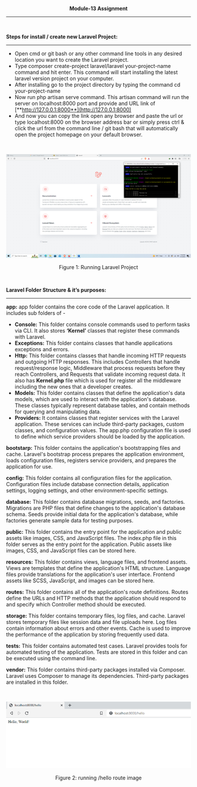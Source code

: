 ﻿**<p align="center">Module-13 Assignment</p>**
<hr><br>

**Steps for install / create new Laravel Project:**
<hr>

- Open cmd or git bash or any other command line tools in any desired location you want to create the Laravel project.
- Type composer create-project laravel/laravel your-project-name command and hit enter. This command will start installing the latest laravel version project on your computer.
- After installing go to the project directory by typing the command cd your-project-name
- Now run php artisan serve command. This artisan command will run the server on localhost:8000 port and provide and URL link of [**http://127.0.0.1:8000**](http://127.0.0.1:8000)
- And now you can copy the link open any browser and paste the url or type localhost:8000 on the browser address bar or simply press ctrl & click the url from the command line / git bash that will automatically open the project homepage on your default browser.

<br>
<p align="center"><img src="laravel-running-server-image.PNG" alt="Laravel Running Server"></p>
<p align="center">Figure 1: Running Laravel Project</p><br>

**Laravel Folder Structure & it’s purposes:**
<hr>

**app:** app folder contains the core code of the Laravel application. It includes sub folders of - 

- **Console:** This folder contains console commands used to perform tasks via CLI. It also stores **‘Kernel’** classes that register these commands with Laravel.
- **Exceptions:** This folder contains classes that handle applications exceptions and errors.
- **Http:** This folder contains classes that handle incoming HTTP requests and outgoing HTTP responses. This includes Controllers that handle request/response logic, Middleware that process requests before they reach Controllers, and Requests that validate incoming request data. It also has **Kernel.php** file which is used for register all the middleware including the new ones that a developer creates.
- **Models:** This folder contains classes that define the application's data models, which are used to interact with the application's database. These classes typically represent database tables, and contain methods for querying and manipulating data.
- **Providers:** It contains classes that register services with the Laravel application. These services can include third-party packages, custom classes, and configuration values. The app.php configuration file is used to define which service providers should be loaded by the application.

**bootstarp:** This folder contains the application's bootstrapping files and cache. Laravel's bootstrap process prepares the application environment, loads configuration files, registers service providers, and prepares the application for use.

**config:** This folder contains all configuration files for the application. Configuration files include database connection details, application settings, logging settings, and other environment-specific settings.

**database:** This folder contains database migrations, seeds, and factories. Migrations are PHP files that define changes to the application's database schema. Seeds provide initial data for the application's database, while factories generate sample data for testing purposes.

**public:** This folder contains the entry point for the application and public assets like images, CSS, and JavaScript files. The index.php file in this folder serves as the entry point for the application. Public assets like images, CSS, and JavaScript files can be stored here.

**resources:** This folder contains views, language files, and frontend assets. Views are templates that define the application's HTML structure. Language files provide translations for the application's user interface. Frontend assets like SCSS, JavaScript, and images can be stored here.

**routes:** This folder contains all of the application's route definitions. Routes define the URLs and HTTP methods that the application should respond to and specify which Controller method should be executed.

**storage:** This folder contains temporary files, log files, and cache. Laravel stores temporary files like session data and file uploads here. Log files contain information about errors and other events. Cache is used to improve the performance of the application by storing frequently used data.


**tests:** This folder contains automated test cases. Laravel provides tools for automated testing of the application. Tests are stored in this folder and can be executed using the command line.

**vendor:** This folder contains third-party packages installed via Composer. Laravel uses Composer to manage its dependencies. Third-party packages are installed in this folder.

<br>
<p align="center"><img src="hello-route.PNG" alt="hello route running"></p>
<p align="center">Figure 2: running /hello route image</p><br>
